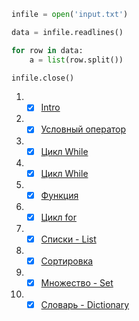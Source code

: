 ```python
infile = open('input.txt')

data = infile.readlines()

for row in data:
    a = list(row.split())

infile.close()
```

1. - [x] [Intro](https://github.com/doroteo7/HSE-Python-1/blob/master/1.md)
2. - [x] [Условный оператор](https://github.com/doroteo7/HSE-Python-1/blob/master/2.md)
3. - [x] [Цикл While](https://github.com/doroteo7/HSE-Python-1/blob/master/3.md)
4. - [x] [Цикл While](https://github.com/doroteo7/HSE-Python-1/blob/master/4.md)
5. - [x] [Функция](https://github.com/doroteo7/HSE-Python-1/blob/master/5.md)
6. - [x] [Цикл for](https://github.com/doroteo7/HSE-Python-1/blob/master/6.md)
7. - [x] [Списки - List](https://github.com/doroteo7/HSE-Python-1/blob/master/7.md)
8. - [x] [Сортировка](https://github.com/doroteo7/HSE-Python-1/blob/master/8.md)
9. - [x] [Множество - Set](https://github.com/doroteo7/HSE-Python-1/blob/master/9.md)
10. - [x] [Словарь - Dictionary](https://github.com/doroteo7/HSE-Python-1/blob/master/10.md)
